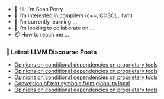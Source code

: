 - 👋 Hi, I’m Sean Perry
- 👀 I’m interested in compilers (c++, COBOL, llvm)
- 🌱 I’m currently learning ...
- 💞️ I’m looking to collaborate on ...
- 📫 How to reach me ...

<!---
s66perry/s66perry is a ✨ special ✨ repository because its `README.md` (this file) appears on your GitHub profile.
You can click the Preview link to take a look at your changes.
--->
### 📕 Latest LLVM Discourse Posts

<!-- DISCOURSE-LLVM:START -->
- [Opinions on conditional dependencies on proprietary tools](https://discourse.llvm.org/t/opinions-on-conditional-dependencies-on-proprietary-tools/62236#post_20)
- [Opinions on conditional dependencies on proprietary tools](https://discourse.llvm.org/t/opinions-on-conditional-dependencies-on-proprietary-tools/62236#post_19)
- [Opinions on conditional dependencies on proprietary tools](https://discourse.llvm.org/t/opinions-on-conditional-dependencies-on-proprietary-tools/62236#post_18)
- [Conversion of text symbols from global to local](https://discourse.llvm.org/t/conversion-of-text-symbols-from-global-to-local/62209#post_6)
- [Opinions on conditional dependencies on proprietary tools](https://discourse.llvm.org/t/opinions-on-conditional-dependencies-on-proprietary-tools/62236#post_17)
<!-- DISCOURSE-LLVM:END -->
